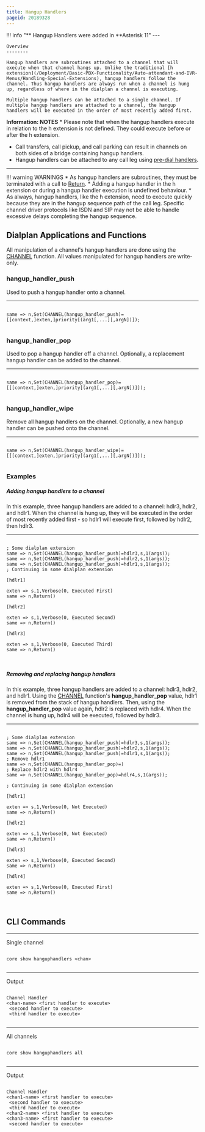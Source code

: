 ```yaml
---
title: Hangup Handlers
pageid: 20189328
---
```





!!! info "**  Hangup Handlers were added in **Asterisk 11"
    ---


    Overview
    --------

    Hangup handlers are subroutines attached to a channel that will execute when that channel hangs up. Unlike the traditional [h extension](/Deployment/Basic-PBX-Functionality/Auto-attendant-and-IVR-Menus/Handling-Special-Extensions), hangup handlers follow the channel. Thus hangup handlers are always run when a channel is hung up, regardless of where in the dialplan a channel is executing.

    Multiple hangup handlers can be attached to a single channel. If multiple hangup handlers are attached to a channel, the hangup handlers will be executed in the order of most recently added first.
[//]: # (end-info)



**Information: NOTES** * Please note that when the hangup handlers execute in relation to the h extension is not defined. They could execute before or after the h extension.
* Call transfers, call pickup, and call parking can result in channels on both sides of a bridge containing hangup handlers.
* Hangup handlers can be attached to any call leg using [pre-dial handlers](/Configuration/Dialplan/Subroutines/Pre-Dial-Handlers).
  



---




!!! warning WARNINGS
    * As hangup handlers are subroutines, they must be terminated with a call to [Return](/Asterisk-11-Application_Return).
    * Adding a hangup handler in the h extension or during a hangup handler execution is undefined behaviour.
    * As always, hangup handlers, like the h extension, need to execute quickly because they are in the hangup sequence path of the call leg. Specific channel driver protocols like ISDN and SIP may not be able to handle excessive delays completing the hangup sequence.
      
[//]: # (end-warning)



Dialplan Applications and Functions
-----------------------------------

All manipulation of a channel's hangup handlers are done using the [CHANNEL](/Asterisk-11-Function_CHANNEL) function. All values manipulated for hangup handlers are write-only.

### hangup_handler_push

Used to push a hangup handler onto a channel.




---

  
  


```

same => n,Set(CHANNEL(hangup_handler_push)=[[context,]exten,]priority[(arg1[,...][,argN])]);


```


### hangup_handler_pop

Used to pop a hangup handler off a channel. Optionally, a replacement hangup handler can be added to the channel.




---

  
  


```

same => n,Set(CHANNEL(hangup_handler_pop)=[[[context,]exten,]priority[(arg1[,...][,argN])]]);


```


### hangup_handler_wipe

Remove all hangup handlers on the channel. Optionally, a new hangup handler can be pushed onto the channel.




---

  
  


```

same => n,Set(CHANNEL(hangup_handler_wipe)=[[[context,]exten,]priority[(arg1[,...][,argN])]]);


```


### Examples

##### Adding hangup handlers to a channel

In this example, three hangup handlers are added to a channel: hdlr3, hdlr2, and hdlr1. When the channel is hung up, they will be executed in the order of most recently added first - so hdlr1 will execute first, followed by hdlr2, then hdlr3.




---

  
  


```

; Some dialplan extension
same => n,Set(CHANNEL(hangup_handler_push)=hdlr3,s,1(args));
same => n,Set(CHANNEL(hangup_handler_push)=hdlr2,s,1(args));
same => n,Set(CHANNEL(hangup_handler_push)=hdlr1,s,1(args));
; Continuing in some dialplan extension

[hdlr1]

exten => s,1,Verbose(0, Executed First)
same => n,Return()

[hdlr2]

exten => s,1,Verbose(0, Executed Second)
same => n,Return()

[hdlr3]

exten => s,1,Verbose(0, Executed Third)
same => n,Return()



```


##### Removing and replacing hangup handlers

In this example, three hangup handlers are added to a channel: hdlr3, hdlr2, and hdlr1. Using the [CHANNEL](/Asterisk-11-Function_CHANNEL) function's **hangup_handler_pop** value, hdlr1 is removed from the stack of hangup handlers. Then, using the **hangup_handler_pop** value again, hdlr2 is replaced with hdlr4. When the channel is hung up, hdlr4 will be executed, followed by hdlr3.




---

  
  


```

; Some dialplan extension
same => n,Set(CHANNEL(hangup_handler_push)=hdlr3,s,1(args));
same => n,Set(CHANNEL(hangup_handler_push)=hdlr2,s,1(args));
same => n,Set(CHANNEL(hangup_handler_push)=hdlr1,s,1(args));
; Remove hdlr1
same => n,Set(CHANNEL(hangup_handler_pop)=)
; Replace hdlr2 with hdlr4
same => n,Set(CHANNEL(hangup_handler_pop)=hdlr4,s,1(args));

; Continuing in some dialplan extension

[hdlr1]

exten => s,1,Verbose(0, Not Executed)
same => n,Return()

[hdlr2]

exten => s,1,Verbose(0, Not Executed)
same => n,Return()

[hdlr3]

exten => s,1,Verbose(0, Executed Second)
same => n,Return()

[hdlr4]

exten => s,1,Verbose(0, Executed First)
same => n,Return()



```


CLI Commands
------------




---

  
Single channel  


```

core show hanguphandlers <chan>


```




---

  
Output  


```

Channel Handler
<chan-name> <first handler to execute>
 <second handler to execute>
 <third handler to execute>


```




---

  
All channels  


```

core show hanguphandlers all


```




---

  
Output  


```

Channel Handler
<chan1-name> <first handler to execute>
 <second handler to execute>
 <third handler to execute>
<chan2-name> <first handler to execute>
<chan3-name> <first handler to execute>
 <second handler to execute>


```


